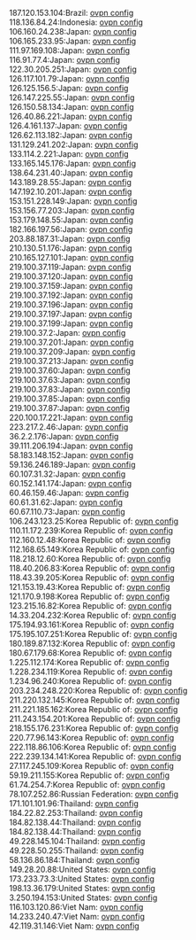 187.120.153.104:Brazil: [ovpn config](vpn/187_120_153_104.ovpn)  
118.136.84.24:Indonesia: [ovpn config](vpn/118_136_84_24.ovpn)  
106.160.24.238:Japan: [ovpn config](vpn/106_160_24_238.ovpn)  
106.165.233.95:Japan: [ovpn config](vpn/106_165_233_95.ovpn)  
111.97.169.108:Japan: [ovpn config](vpn/111_97_169_108.ovpn)  
116.91.77.4:Japan: [ovpn config](vpn/116_91_77_4.ovpn)  
122.30.205.251:Japan: [ovpn config](vpn/122_30_205_251.ovpn)  
126.117.101.79:Japan: [ovpn config](vpn/126_117_101_79.ovpn)  
126.125.156.5:Japan: [ovpn config](vpn/126_125_156_5.ovpn)  
126.147.225.55:Japan: [ovpn config](vpn/126_147_225_55.ovpn)  
126.150.58.134:Japan: [ovpn config](vpn/126_150_58_134.ovpn)  
126.40.86.221:Japan: [ovpn config](vpn/126_40_86_221.ovpn)  
126.4.161.137:Japan: [ovpn config](vpn/126_4_161_137.ovpn)  
126.62.113.182:Japan: [ovpn config](vpn/126_62_113_182.ovpn)  
131.129.241.202:Japan: [ovpn config](vpn/131_129_241_202.ovpn)  
133.114.2.221:Japan: [ovpn config](vpn/133_114_2_221.ovpn)  
133.165.145.176:Japan: [ovpn config](vpn/133_165_145_176.ovpn)  
138.64.231.40:Japan: [ovpn config](vpn/138_64_231_40.ovpn)  
143.189.28.55:Japan: [ovpn config](vpn/143_189_28_55.ovpn)  
147.192.10.201:Japan: [ovpn config](vpn/147_192_10_201.ovpn)  
153.151.228.149:Japan: [ovpn config](vpn/153_151_228_149.ovpn)  
153.156.77.203:Japan: [ovpn config](vpn/153_156_77_203.ovpn)  
153.179.148.55:Japan: [ovpn config](vpn/153_179_148_55.ovpn)  
182.166.197.56:Japan: [ovpn config](vpn/182_166_197_56.ovpn)  
203.88.187.31:Japan: [ovpn config](vpn/203_88_187_31.ovpn)  
210.130.51.176:Japan: [ovpn config](vpn/210_130_51_176.ovpn)  
210.165.127.101:Japan: [ovpn config](vpn/210_165_127_101.ovpn)  
219.100.37.119:Japan: [ovpn config](vpn/219_100_37_119.ovpn)  
219.100.37.120:Japan: [ovpn config](vpn/219_100_37_120.ovpn)  
219.100.37.159:Japan: [ovpn config](vpn/219_100_37_159.ovpn)  
219.100.37.192:Japan: [ovpn config](vpn/219_100_37_192.ovpn)  
219.100.37.196:Japan: [ovpn config](vpn/219_100_37_196.ovpn)  
219.100.37.197:Japan: [ovpn config](vpn/219_100_37_197.ovpn)  
219.100.37.199:Japan: [ovpn config](vpn/219_100_37_199.ovpn)  
219.100.37.2:Japan: [ovpn config](vpn/219_100_37_2.ovpn)  
219.100.37.201:Japan: [ovpn config](vpn/219_100_37_201.ovpn)  
219.100.37.209:Japan: [ovpn config](vpn/219_100_37_209.ovpn)  
219.100.37.213:Japan: [ovpn config](vpn/219_100_37_213.ovpn)  
219.100.37.60:Japan: [ovpn config](vpn/219_100_37_60.ovpn)  
219.100.37.63:Japan: [ovpn config](vpn/219_100_37_63.ovpn)  
219.100.37.83:Japan: [ovpn config](vpn/219_100_37_83.ovpn)  
219.100.37.85:Japan: [ovpn config](vpn/219_100_37_85.ovpn)  
219.100.37.87:Japan: [ovpn config](vpn/219_100_37_87.ovpn)  
220.100.17.221:Japan: [ovpn config](vpn/220_100_17_221.ovpn)  
223.217.2.46:Japan: [ovpn config](vpn/223_217_2_46.ovpn)  
36.2.2.176:Japan: [ovpn config](vpn/36_2_2_176.ovpn)  
39.111.206.194:Japan: [ovpn config](vpn/39_111_206_194.ovpn)  
58.183.148.152:Japan: [ovpn config](vpn/58_183_148_152.ovpn)  
59.136.246.189:Japan: [ovpn config](vpn/59_136_246_189.ovpn)  
60.107.31.32:Japan: [ovpn config](vpn/60_107_31_32.ovpn)  
60.152.141.174:Japan: [ovpn config](vpn/60_152_141_174.ovpn)  
60.46.159.46:Japan: [ovpn config](vpn/60_46_159_46.ovpn)  
60.61.31.62:Japan: [ovpn config](vpn/60_61_31_62.ovpn)  
60.67.110.73:Japan: [ovpn config](vpn/60_67_110_73.ovpn)  
106.243.123.25:Korea Republic of: [ovpn config](vpn/106_243_123_25.ovpn)  
110.11.172.239:Korea Republic of: [ovpn config](vpn/110_11_172_239.ovpn)  
112.160.12.48:Korea Republic of: [ovpn config](vpn/112_160_12_48.ovpn)  
112.168.65.149:Korea Republic of: [ovpn config](vpn/112_168_65_149.ovpn)  
118.218.12.60:Korea Republic of: [ovpn config](vpn/118_218_12_60.ovpn)  
118.40.206.83:Korea Republic of: [ovpn config](vpn/118_40_206_83.ovpn)  
118.43.39.205:Korea Republic of: [ovpn config](vpn/118_43_39_205.ovpn)  
121.153.19.43:Korea Republic of: [ovpn config](vpn/121_153_19_43.ovpn)  
121.170.9.198:Korea Republic of: [ovpn config](vpn/121_170_9_198.ovpn)  
123.215.16.82:Korea Republic of: [ovpn config](vpn/123_215_16_82.ovpn)  
14.33.204.232:Korea Republic of: [ovpn config](vpn/14_33_204_232.ovpn)  
175.194.93.161:Korea Republic of: [ovpn config](vpn/175_194_93_161.ovpn)  
175.195.107.251:Korea Republic of: [ovpn config](vpn/175_195_107_251.ovpn)  
180.189.87.132:Korea Republic of: [ovpn config](vpn/180_189_87_132.ovpn)  
180.67.179.68:Korea Republic of: [ovpn config](vpn/180_67_179_68.ovpn)  
1.225.112.174:Korea Republic of: [ovpn config](vpn/1_225_112_174.ovpn)  
1.228.234.119:Korea Republic of: [ovpn config](vpn/1_228_234_119.ovpn)  
1.234.96.240:Korea Republic of: [ovpn config](vpn/1_234_96_240.ovpn)  
203.234.248.220:Korea Republic of: [ovpn config](vpn/203_234_248_220.ovpn)  
211.220.132.145:Korea Republic of: [ovpn config](vpn/211_220_132_145.ovpn)  
211.221.185.162:Korea Republic of: [ovpn config](vpn/211_221_185_162.ovpn)  
211.243.154.201:Korea Republic of: [ovpn config](vpn/211_243_154_201.ovpn)  
218.155.176.231:Korea Republic of: [ovpn config](vpn/218_155_176_231.ovpn)  
220.77.96.143:Korea Republic of: [ovpn config](vpn/220_77_96_143.ovpn)  
222.118.86.106:Korea Republic of: [ovpn config](vpn/222_118_86_106.ovpn)  
222.239.134.141:Korea Republic of: [ovpn config](vpn/222_239_134_141.ovpn)  
27.117.245.109:Korea Republic of: [ovpn config](vpn/27_117_245_109.ovpn)  
59.19.211.155:Korea Republic of: [ovpn config](vpn/59_19_211_155.ovpn)  
61.74.254.7:Korea Republic of: [ovpn config](vpn/61_74_254_7.ovpn)  
78.107.252.86:Russian Federation: [ovpn config](vpn/78_107_252_86.ovpn)  
171.101.101.96:Thailand: [ovpn config](vpn/171_101_101_96.ovpn)  
184.22.82.253:Thailand: [ovpn config](vpn/184_22_82_253.ovpn)  
184.82.138.44:Thailand: [ovpn config](vpn/184_82_138_44.ovpn)  
184.82.138.44:Thailand: [ovpn config](vpn/184_82_138_44.ovpn)  
49.228.145.104:Thailand: [ovpn config](vpn/49_228_145_104.ovpn)  
49.228.50.255:Thailand: [ovpn config](vpn/49_228_50_255.ovpn)  
58.136.86.184:Thailand: [ovpn config](vpn/58_136_86_184.ovpn)  
149.28.20.88:United States: [ovpn config](vpn/149_28_20_88.ovpn)  
173.233.73.3:United States: [ovpn config](vpn/173_233_73_3.ovpn)  
198.13.36.179:United States: [ovpn config](vpn/198_13_36_179.ovpn)  
3.250.194.153:United States: [ovpn config](vpn/3_250_194_153.ovpn)  
116.103.120.86:Viet Nam: [ovpn config](vpn/116_103_120_86.ovpn)  
14.233.240.47:Viet Nam: [ovpn config](vpn/14_233_240_47.ovpn)  
42.119.31.146:Viet Nam: [ovpn config](vpn/42_119_31_146.ovpn)  
